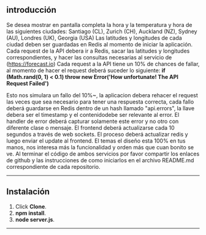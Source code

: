 ## introducción

Se desea mostrar en pantalla completa la hora y la temperatura y hora de las siguientes ciudades:
Santiago (CL), Zurich (CH), Auckland (NZ), Sydney (AU), Londres (UK), Georgia (USA)
Las latitudes y longitudes de cada ciudad deben ser guardadas en Redis al momento de iniciar la aplicación.
Cada request de la API debera ir a Redis, sacar las latitudes y longitudes correspondientes, y hacer las consultas necesarias al servicio de (https://forecast.io)
Cada request a la API tiene un 10% de chances de fallar, al momento de hacer el request deberá suceder lo siguiente:
**if (Math.rand(0, 1) < 0.1) throw new Error('How unfortunate! The API Request Failed')**

Esto nos simulara un fallo del 10%~, la aplicacion debera rehacer el request las veces que sea necesario para tener una respuesta correcta, cada fallo deberá guardarse en Redis dentro de un hash llamado "api.errors", la llave debera ser el timestamp y el contenidodebe ser relevante al error. El handler de error deberá capturar solamente este error y no otro con diferente clase o mensaje.
El frontend deberá actualizarse cada 10 segundos a través de web sockets. El proceso deberá actualizar redis y luego enviar el update al frontend.
El temas el diseño esta 100% en tus manos, nos interesa más la funcionalidad y orden más que cuan bonito se ve.
Al terminar el código de ambos servicios por favor compartir los enlaces de github y las instrucciones de como iniciarlos en el archivo README.md correspondiente de cada repositorio.

---
## Instalación

1. Click **Clone**.
2. **npm install**.
3. **node server.js**.

---